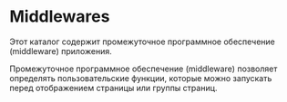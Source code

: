 # Middlewares

Этот каталог содержит промежуточное программное обеспечение (middleware) приложения.

Промежуточное программное обеспечение (middleware) позволяет определять пользовательские функции, которые можно запускать перед отображением страницы или группы страниц.
